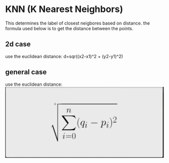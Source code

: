 # KNN (K Nearest Neighbors)
This determines the label of closest neigbores based on distance.
the formula used below is to get the distance between the points.

## 2d case
use the euclidean distance: 
d=sqr((x2-x1)^2 + (y2-y1)^2)

## general case
use the euclidean distance:
![general euclidean distance](./readMeImages/general-euclidean.png)
